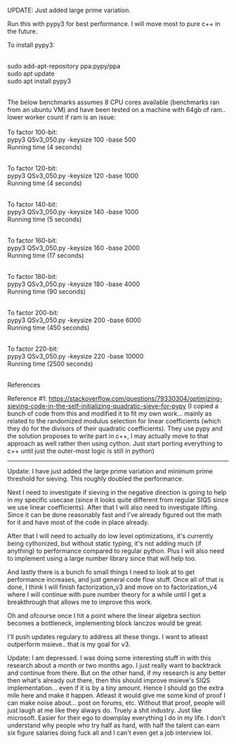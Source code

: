 UPDATE: Just added large prime variation.

Run this with pypy3 for best performance.
I will move most to pure c++ in the future.

To install pypy3: </br></br>

sudo add-apt-repository ppa:pypy/ppa</br>
sudo apt update</br>
sudo apt install pypy3</br></br>

The below benchmarks assumes 8 CPU cores available (benchmarks ran from an ubuntu VM) and have been tested on a machine with 64gb of ram.. lower worker count if ram is an issue: </br></br>
To factor 100-bit:</br>
pypy3 QSv3_050.py -keysize 100 -base 500 </br> 
Running time (4 seconds)</br></br>

To factor 120-bit:</br>
pypy3 QSv3_050.py -keysize 120 -base 1000 </br> 
Running time (4 seconds)</br></br>

To factor 140-bit:</br>
pypy3 QSv3_050.py -keysize 140 -base 1000 </br> 
Running time (5 seconds)</br></br>

To factor 160-bit:</br>
pypy3 QSv3_050.py -keysize 160 -base 2000 </br> 
Running time (17 seconds)</br></br>

To factor 180-bit:</br>
pypy3 QSv3_050.py -keysize 180 -base 4000 </br> 
Running time (90 seconds)</br></br>

To factor 200-bit:</br>
pypy3 QSv3_050.py -keysize 200 -base 6000 </br> 
Running time (450 seconds)</br></br>

To factor 220-bit:</br>
pypy3 QSv3_050.py -keysize 220 -base 10000 </br> 
Running time (2500 seconds)</br></br>

References

Reference #1: https://stackoverflow.com/questions/79330304/optimizing-sieving-code-in-the-self-initializing-quadratic-sieve-for-pypy (I copied a bunch of code from this and modified it to fit my own work... mainly as related to the randomized modulus selection for linear coefficients (which they do for the divisors of their quadratic coefficients). They use pypy and the solution proposes to write part in c++, I may actually move to that approach as well rather then using cython. Just start porting everything to c++ until just the outer-most logic is still in python)

---------------------------------------------------------------------------
Update: I have just added the large prime variation and minimum prime threshold for sieving. This roughly doubled the performance.

Next I need to investigate if sieving in the negative direction is going to help in my specific usecase (since it looks quite different from regular SIQS since we use linear coefficients).
After that I will also need to investigate lifting. Since it can be done reasonably fast and I've already figured out the math for it and have most of the code in place already.

After that I will need to actually do low level optimizations, it's currently being cythonized, but without static typing, it's not adding much (if anything) to performance compared to regular python.
Plus I will also need to implement using a large number library since that will help too.

And lastly there is a bunch fo small things I need to look at to get performance increases, and just general code flow stuff.
Once all of that is done, I think I will finish factorization_v3 and move on to factorization_v4 where I will continue with pure number theory for a while until I get a breakthrough that allows me to improve this work.

Oh and ofcourse once I hit a point where the linear algebra section becomes a bottleneck, implementing block lanczos would be great.

I'll push updates regulary to address all these things. I want to atleast outperform msieve.. that is my goal for v3.


Update: I am depressed. I was doing some interesting stuff in with this research about a month or two months ago. I just really want to backtrack and continue from there. But on the other hand, if my research is any better then what's already out there, then this should improve msieve's SIQS implementation... even if it is by a tiny amount. Hence I should go the extra mile here and make it happen. Atleast it would give me some kind of proof I can make noise about... post on forums, etc. Without that proof, people will just laugh at me like they always do. Truely a shit industry. Just like microsoft. Easier for their ego to downplay everything I do in my life. I don't understand why people who try half as hard, with half the talent can earn six figure salaries doing fuck all and I can't even get a job interview lol.


